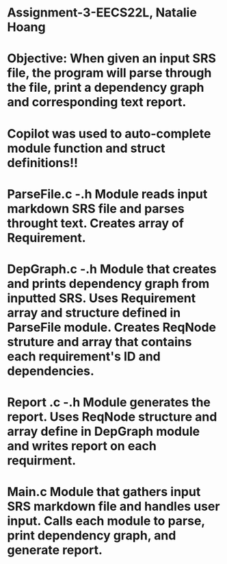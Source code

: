 # Assignment-3-EECS22L, Natalie Hoang
# Objective: When given an input SRS file, the program will parse through the file, print a dependency graph and corresponding text report.

# Copilot was used to auto-complete module function and struct definitions!!

# ParseFile.c -.h  Module reads input markdown SRS file and parses throught text. Creates array of Requirement.

# DepGraph.c -.h  Module that creates and prints dependency graph from inputted SRS. Uses Requirement array and structure defined in ParseFile module. Creates ReqNode struture and array that contains each requirement's ID and dependencies. 

# Report .c -.h  Module generates the report. Uses ReqNode structure and array define in DepGraph module and writes report on each requirment.

#  Main.c       Module that gathers input SRS markdown file and handles user input. Calls each module to parse, print dependency graph, and generate report.


